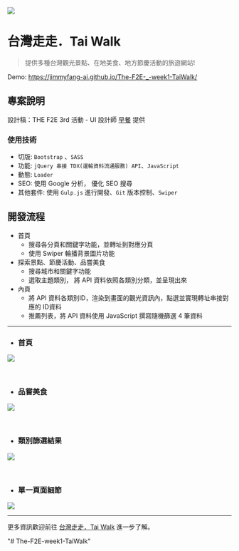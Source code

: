 ![](https://i.imgur.com/zsEHOvG.jpg)

#  台灣走走．Tai Walk

> 提供多種台灣觀光景點、在地美食、地方節慶活動的旅遊網站!

Demo:  https://jimmyfang-ai.github.io/The-F2E-_-week1-TaiWalk/

## **專案說明**
設計稿：THE F2E 3rd 活動 - UI 設計師 [早餐](https://2021.thef2e.com/users/6296427084285739247/) 提供

### **使用技術**
* 切版: `Bootstrap` 、`SASS`
* 功能: `jQuery 串接 TDX(運輸資料流通服務) API`、`JavaScript`
* 動態: `Loader`
* SEO: 使用 Google 分析， 優化 SEO 搜尋
* 其他套件: 使用 `Gulp.js` 進行開發、`Git` 版本控制、`Swiper`


## **開發流程**
* 首頁
  - 搜尋各分頁和關鍵字功能，並轉址到對應分頁
  - 使用 Swiper 輪播背景圖片功能
* 探索景點、節慶活動、品嘗美食
  - 搜尋城市和關鍵字功能
  - 選取主題類別， 將 API 資料依照各類別分類，並呈現出來
* 內頁
  - 將 API 資料各類別ID，渲染到畫面的觀光資訊內，點選並實現轉址串接對應的 ID資料
  - 推薦列表，將 API 資料使用 JavaScript 撰寫隨機篩選 4 筆資料
---



* ### **首頁**
![](https://i.imgur.com/GqKRWvz.jpg)

 <br>
 
 * ### **品嘗美食**
 ![](https://i.imgur.com/kQMhqRW.jpg)

 <br>


* ### **類別篩選結果**
![](https://i.imgur.com/TZtdqOa.jpg)

<br>


* ### **單一頁面細節**
![](https://i.imgur.com/njoZqpu.jpg)



---
更多資訊歡迎前往 [台灣走走．Tai Walk](https://jimmyfang-ai.github.io/The-F2E-_-week1-TaiWalk/)  進一步了解。

"# The-F2E-week1-TaiWalk" 
